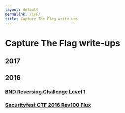 ```yaml
---
layout: default
permalink: /CTF/
title: Capture The Flag write-ups
---
```

# Capture The Flag write-ups #

## 2017 ##

## 2016 ##

### [BND Reversing Challenge Level 1](https://0x4n6.github.io/CTF/BNDre1/)
### [Securityfest CTF 2016 Rev100 Flux](https://0x4n6.github.io/CTF/Flux/) ###
